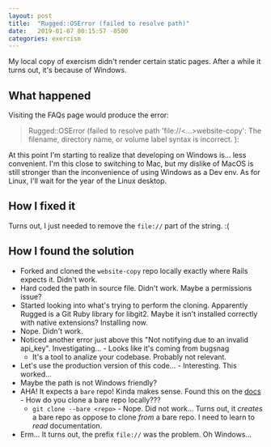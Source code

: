 ```yaml
---
layout: post
title:  "Rugged::OSError (failed to resolve path)"
date:   2019-01-07 00:15:57 -0500
categories: exercism
---
```

My local copy of exercism didn't render certain static pages. After a while it turns out, it's because of Windows.

## What happened

Visiting the FAQs page would produce the error:

> Rugged::OSError (failed to resolve path 'file://<...>website-copy': The filename, directory name, or volume label syntax is incorrect.
):


At this point I'm starting to realize that developing on Windows is... less convenient. I'm this close to switching to Mac, but my dislike of MacOS is still stronger than the inconvenience of using Windows as a Dev env. As for Linux, I'll wait for the year of the Linux desktop.

## How I fixed it

Turns out, I just needed to remove the `file://` part of the string. :(

## How I found the solution

- Forked and cloned the `website-copy` repo locally exactly where Rails expects it. Didn't work.
 - Hard coded the path in source file. Didn't work. Maybe a permissions issue?
  - Started looking into what's trying to perform the cloning. Apparently Rugged is a Git Ruby library for libgit2. Maybe it isn't installed correctly with native extensions? Installing now.
   - Nope. Didn't work.
   - Noticed another error just above this "Not notifying due to an invalid api_key". Investigating...
    - Looks like it's coming from bugsnag
     - It's a tool to analize your codebase. Probably not relevant.
   - Let's use the production version of this code...
    - Interesting. This worked...
   - Maybe the path is not Windows friendly?
   - AHA! It expects a `bare` repo! Kinda makes sense. Found this on the [docs](https://www.rubydoc.info/github/libgit2/rugged/Rugged/Repository#clone_at-class_method)
    - How do you clone a bare repo locally???
     - `git clone --bare <repo>`
    - Nope. Did not work... Turns out, it *creates* a bare repo as oppose to clone *from* a bare repo. I need to learn to *read* documentation.
 - Erm... It turns out, the prefix `file://` was the problem. Oh Windows...